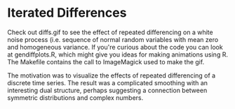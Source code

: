 # Iterated Differences
Check out diffs.gif to see the effect of repeated differencing on a white noise process (i.e. sequence of normal random variables
with mean zero and homogeneous variance. If you're curious about the code you can look at gendiffplots.R, which might give you
ideas for making animations using R. The Makefile contains the call to ImageMagick used to make the gif.

The motivation was to visualize the effects of repeated differencing of a discrete time series. The result was a complicated 
smoothing with an interesting dual structure, perhaps suggesting a connection between symmetric distributions and complex numbers. 

